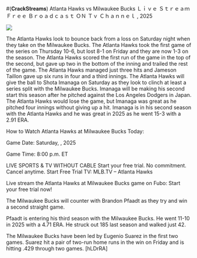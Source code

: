 #(𝐂𝐫𝐚𝐜𝐤𝐒𝐭𝐫𝐞𝐚𝐦𝐬) Atlanta Hawks vs Milwaukee Bucks Ｌｉｖｅ Ｓｔｒｅａｍ Ｆｒｅｅ Ｂｒｏａｄｃａｓｔ ＯＮ Ｔｖ Ｃｈａｎｎｅｌ , 2025  
  
  
[![](https://i.imgur.com/qSNzIqt.png)](https://movie.rssnews.media/JcgyYFZnN.php)  
  
The Atlanta Hawks look to bounce back from a loss on Saturday night when they take on the Milwaukee Bucks. The Atlanta Hawks took the first game of the series on Thursday 10-6, but lost 8-1 on Friday and they are now 1-3 on the season. The Atlanta Hawks scored the first run of the game in the top of the second, but gave up two in the bottom of the inning and trailed the rest of the game. The Atlanta Hawks managed just three hits and Jameson Taillon gave up six runs in four and a third innings. The Atlanta Hawks will give the ball to Shota Imanaga on Saturday as they look to clinch at least a series split with the Milwaukee Bucks. Imanaga will be making his second start this season after he pitched against the Los Angeles Dodgers in Japan. The Atlanta Hawks would lose the game, but Imanaga was great as he pitched four innings without giving up a hit. Imanaga is in his second season with the Atlanta Hawks and he was great in 2025 as he went 15-3 with a 2.91 ERA.

How to Watch Atlanta Hawks at Milwaukee Bucks Today:

Game Date: Saturday, , 2025

Game Time: 8:00 p.m. ET

LIVE SPORTS & TV WITHOUT CABLE
Start your free trial. No commitment. Cancel anytime.
Start Free Trial
TV: MLB.TV – Atlanta Hawks

Live stream the Atlanta Hawks at Milwaukee Bucks game on Fubo: Start your free trial now!

The Milwaukee Bucks will counter with Brandon Pfaadt as they try and win a second straight game.

Pfaadt is entering his third season with the Milwaukee Bucks. He went 11-10 in 2025 with a 4.71 ERA. He struck out 185 last season and walked just 42.

The Milwaukee Bucks have been led by Eugenio Suarez in the first two games. Suarez hit a pair of two-run home runs in the win on Friday and is hitting .429 through two games. [hLDrRA]